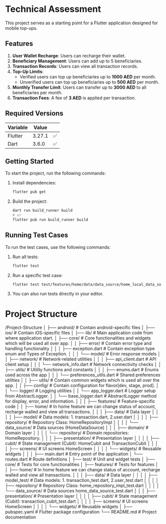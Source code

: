 #  Technical Assessment

This project serves as a starting point for a Flutter application designed for mobile top-ups.

## Features

1. **User Wallet Recharge**: Users can recharge their wallet.
2. **Beneficiary Management**: Users can add up to 5 beneficiaries.
3. **Transaction Records**: Users can view all transaction records.
4. **Top-Up Limits**:
   - Verified users can top up beneficiaries up to **1000 AED** per month.
   - Unverified users can top up beneficiaries up to **500 AED** per month.
5. **Monthly Transfer Limit**: Users can transfer up to **3000 AED** to all beneficiaries per month.
6. **Transaction Fees**: A fee of **3 AED** is applied per transaction.





## Required Versions

| Variable | Value  |   |
|----------|--------| - |
| Flutter  | 3.27.1 | ✅ |
| Dart     | 3.6.0  | ✅ |

## Getting Started

To start the project, run the following commands:

1. Install dependencies:
   ```bash
   flutter pub get
   ```

2. Build the project:
   ```bash
   dart run build_runner build
   # or
   flutter pub run build_runner build
   ```

## Running Test Cases

To run the test cases, use the following commands:

1. Run all tests:
   ```bash
   flutter test
   ```

2. Run a specific test case:
   ```bash
   flutter test test/features/home/data/data_source/home_local_data_source_test.dart
   ```

3. You can also run tests directly in your editor.
# Project Structure
/Project-Structure
│
├── android/                     # Contain android-specific files
│
├── ios/                         # Contain iOS-specific files
│
├── lib/                         # Main application code from where application start.
│   ├── core/                    # Core functionalities and widgets which will be used all over app.
│   │   ├── error/               # Contain error type and handling functionality
│   │   │   ├── exception.dart    # Contain exception type enum and Types of Exception.
│   │   │   └── model/           # Error response models
│   │   ├── network/             # Network-related utilities
│   │   │   ├── api_client.dart   # API client setup
│   │   │   └── network_info.dart  # Network connectivity checks
│   │   ├── utils/               # Utility functions and constants
│   │   │   ├── enums.dart        # Enums used across the app
│   │   │   └── preferences_utils.dart # Shared preferences utilities
│   │   ├── utils/               # Contain common widgets which is used all over the app.
│   │   ├── config/               # Contain configuration for flavor[dev, stage, prod].
│   │   └── logger/              # Logging utilities
│   │       └── app_logger.dart   # Logger setup from AbstractLogger.
│   │       └── base_logger.dart   # AbstractLogger method for display, error, and information.
│   │
│   ├── features/                # Feature-specific code
│   │   ├── home/                # In home feature we can change status of account, recharge walled and view all transactions.
│   │   │   ├── data/            # Data layer
│   │   │   │   ├── model/       # Data models: 1. transaction.dart, 2.user.dart
│   │   │   │   ├── repository/   # Repository Class: HomeRepositoryImpl
│   │   │   │   └── data_source/  # Data sources (HomeDataSource)
│   │   │   ├── domain/          # Domain layer
│   │   │   │   └── repository/   # Domain repositories: HomeRepository.
│   │   │   ├── presentation/     # Presentation layer
│   │   │   │   ├── cubit/       # State management (Cubit): HomeCubit and TransactionCubit
│   │   │   │   ├── screens/     # UI screens HomeScreen
│   │   │   │   └── widgets/     # Reusable widgets
│   │
│   ├── main.dart                 # Entry point of the application
│   └── routes.dart               # Route definitions
│
├── test/                         # Unit and widget tests
│   ├── core/                    # Tests for core functionalities
│   ├── features/                # Tests for features
│   │   ├── home/                # In home feature we can change status of account, recharge walled and view all transactions.
│   │   │   ├── data/            # Data layer
│   │   │   │   ├── model_test/       # Data models: 1. transaction_test.dart, 2.user_test.dart
│   │   │   │   ├── repository/   # Repository Class: home_repository_impl_test.dart
│   │   │   │   └── data_source/  # Data sources home_data_source_test.dart
│   │   │   ├── presentation/     # Presentation layer
│   │   │   │   ├── cubit/       # State management (Cubit): transaction_cubit_test.dart
│   │   │   │   ├── screens/     # UI screens HomeScreen
│   │   │   │   └── widgets/     # Reusable widgets
│
├── pubspec.yaml                  # Flutter package configuration
└── README.md                     # Project documentation


